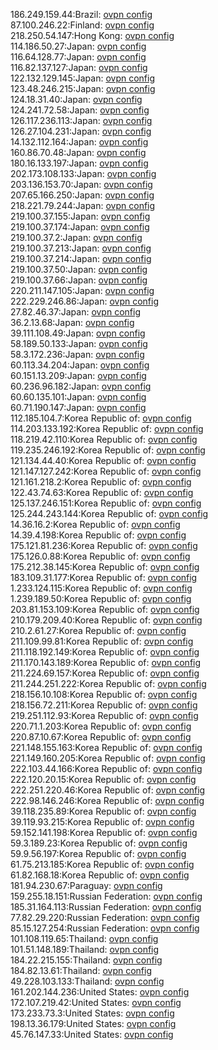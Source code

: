 186.249.159.44:Brazil: [ovpn config](vpn/186_249_159_44.ovpn)  
87.100.246.22:Finland: [ovpn config](vpn/87_100_246_22.ovpn)  
218.250.54.147:Hong Kong: [ovpn config](vpn/218_250_54_147.ovpn)  
114.186.50.27:Japan: [ovpn config](vpn/114_186_50_27.ovpn)  
116.64.128.77:Japan: [ovpn config](vpn/116_64_128_77.ovpn)  
116.82.137.127:Japan: [ovpn config](vpn/116_82_137_127.ovpn)  
122.132.129.145:Japan: [ovpn config](vpn/122_132_129_145.ovpn)  
123.48.246.215:Japan: [ovpn config](vpn/123_48_246_215.ovpn)  
124.18.31.40:Japan: [ovpn config](vpn/124_18_31_40.ovpn)  
124.241.72.58:Japan: [ovpn config](vpn/124_241_72_58.ovpn)  
126.117.236.113:Japan: [ovpn config](vpn/126_117_236_113.ovpn)  
126.27.104.231:Japan: [ovpn config](vpn/126_27_104_231.ovpn)  
14.132.112.164:Japan: [ovpn config](vpn/14_132_112_164.ovpn)  
160.86.70.48:Japan: [ovpn config](vpn/160_86_70_48.ovpn)  
180.16.133.197:Japan: [ovpn config](vpn/180_16_133_197.ovpn)  
202.173.108.133:Japan: [ovpn config](vpn/202_173_108_133.ovpn)  
203.136.153.70:Japan: [ovpn config](vpn/203_136_153_70.ovpn)  
207.65.166.250:Japan: [ovpn config](vpn/207_65_166_250.ovpn)  
218.221.79.244:Japan: [ovpn config](vpn/218_221_79_244.ovpn)  
219.100.37.155:Japan: [ovpn config](vpn/219_100_37_155.ovpn)  
219.100.37.174:Japan: [ovpn config](vpn/219_100_37_174.ovpn)  
219.100.37.2:Japan: [ovpn config](vpn/219_100_37_2.ovpn)  
219.100.37.213:Japan: [ovpn config](vpn/219_100_37_213.ovpn)  
219.100.37.214:Japan: [ovpn config](vpn/219_100_37_214.ovpn)  
219.100.37.50:Japan: [ovpn config](vpn/219_100_37_50.ovpn)  
219.100.37.66:Japan: [ovpn config](vpn/219_100_37_66.ovpn)  
220.211.147.105:Japan: [ovpn config](vpn/220_211_147_105.ovpn)  
222.229.246.86:Japan: [ovpn config](vpn/222_229_246_86.ovpn)  
27.82.46.37:Japan: [ovpn config](vpn/27_82_46_37.ovpn)  
36.2.13.68:Japan: [ovpn config](vpn/36_2_13_68.ovpn)  
39.111.108.49:Japan: [ovpn config](vpn/39_111_108_49.ovpn)  
58.189.50.133:Japan: [ovpn config](vpn/58_189_50_133.ovpn)  
58.3.172.236:Japan: [ovpn config](vpn/58_3_172_236.ovpn)  
60.113.34.204:Japan: [ovpn config](vpn/60_113_34_204.ovpn)  
60.151.13.209:Japan: [ovpn config](vpn/60_151_13_209.ovpn)  
60.236.96.182:Japan: [ovpn config](vpn/60_236_96_182.ovpn)  
60.60.135.101:Japan: [ovpn config](vpn/60_60_135_101.ovpn)  
60.71.190.147:Japan: [ovpn config](vpn/60_71_190_147.ovpn)  
112.185.104.7:Korea Republic of: [ovpn config](vpn/112_185_104_7.ovpn)  
114.203.133.192:Korea Republic of: [ovpn config](vpn/114_203_133_192.ovpn)  
118.219.42.110:Korea Republic of: [ovpn config](vpn/118_219_42_110.ovpn)  
119.235.246.192:Korea Republic of: [ovpn config](vpn/119_235_246_192.ovpn)  
121.134.44.40:Korea Republic of: [ovpn config](vpn/121_134_44_40.ovpn)  
121.147.127.242:Korea Republic of: [ovpn config](vpn/121_147_127_242.ovpn)  
121.161.218.2:Korea Republic of: [ovpn config](vpn/121_161_218_2.ovpn)  
122.43.74.63:Korea Republic of: [ovpn config](vpn/122_43_74_63.ovpn)  
125.137.246.151:Korea Republic of: [ovpn config](vpn/125_137_246_151.ovpn)  
125.244.243.144:Korea Republic of: [ovpn config](vpn/125_244_243_144.ovpn)  
14.36.16.2:Korea Republic of: [ovpn config](vpn/14_36_16_2.ovpn)  
14.39.4.198:Korea Republic of: [ovpn config](vpn/14_39_4_198.ovpn)  
175.121.81.236:Korea Republic of: [ovpn config](vpn/175_121_81_236.ovpn)  
175.126.0.88:Korea Republic of: [ovpn config](vpn/175_126_0_88.ovpn)  
175.212.38.145:Korea Republic of: [ovpn config](vpn/175_212_38_145.ovpn)  
183.109.31.177:Korea Republic of: [ovpn config](vpn/183_109_31_177.ovpn)  
1.233.124.115:Korea Republic of: [ovpn config](vpn/1_233_124_115.ovpn)  
1.239.189.50:Korea Republic of: [ovpn config](vpn/1_239_189_50.ovpn)  
203.81.153.109:Korea Republic of: [ovpn config](vpn/203_81_153_109.ovpn)  
210.179.209.40:Korea Republic of: [ovpn config](vpn/210_179_209_40.ovpn)  
210.2.61.27:Korea Republic of: [ovpn config](vpn/210_2_61_27.ovpn)  
211.109.99.81:Korea Republic of: [ovpn config](vpn/211_109_99_81.ovpn)  
211.118.192.149:Korea Republic of: [ovpn config](vpn/211_118_192_149.ovpn)  
211.170.143.189:Korea Republic of: [ovpn config](vpn/211_170_143_189.ovpn)  
211.224.69.157:Korea Republic of: [ovpn config](vpn/211_224_69_157.ovpn)  
211.244.251.222:Korea Republic of: [ovpn config](vpn/211_244_251_222.ovpn)  
218.156.10.108:Korea Republic of: [ovpn config](vpn/218_156_10_108.ovpn)  
218.156.72.211:Korea Republic of: [ovpn config](vpn/218_156_72_211.ovpn)  
219.251.112.93:Korea Republic of: [ovpn config](vpn/219_251_112_93.ovpn)  
220.71.1.203:Korea Republic of: [ovpn config](vpn/220_71_1_203.ovpn)  
220.87.10.67:Korea Republic of: [ovpn config](vpn/220_87_10_67.ovpn)  
221.148.155.163:Korea Republic of: [ovpn config](vpn/221_148_155_163.ovpn)  
221.149.160.205:Korea Republic of: [ovpn config](vpn/221_149_160_205.ovpn)  
222.103.44.166:Korea Republic of: [ovpn config](vpn/222_103_44_166.ovpn)  
222.120.20.15:Korea Republic of: [ovpn config](vpn/222_120_20_15.ovpn)  
222.251.220.46:Korea Republic of: [ovpn config](vpn/222_251_220_46.ovpn)  
222.98.146.246:Korea Republic of: [ovpn config](vpn/222_98_146_246.ovpn)  
39.118.235.89:Korea Republic of: [ovpn config](vpn/39_118_235_89.ovpn)  
39.119.93.215:Korea Republic of: [ovpn config](vpn/39_119_93_215.ovpn)  
59.152.141.198:Korea Republic of: [ovpn config](vpn/59_152_141_198.ovpn)  
59.3.189.23:Korea Republic of: [ovpn config](vpn/59_3_189_23.ovpn)  
59.9.56.197:Korea Republic of: [ovpn config](vpn/59_9_56_197.ovpn)  
61.75.213.185:Korea Republic of: [ovpn config](vpn/61_75_213_185.ovpn)  
61.82.168.18:Korea Republic of: [ovpn config](vpn/61_82_168_18.ovpn)  
181.94.230.67:Paraguay: [ovpn config](vpn/181_94_230_67.ovpn)  
159.255.18.151:Russian Federation: [ovpn config](vpn/159_255_18_151.ovpn)  
185.31.164.113:Russian Federation: [ovpn config](vpn/185_31_164_113.ovpn)  
77.82.29.220:Russian Federation: [ovpn config](vpn/77_82_29_220.ovpn)  
85.15.127.254:Russian Federation: [ovpn config](vpn/85_15_127_254.ovpn)  
101.108.119.65:Thailand: [ovpn config](vpn/101_108_119_65.ovpn)  
101.51.148.189:Thailand: [ovpn config](vpn/101_51_148_189.ovpn)  
184.22.215.155:Thailand: [ovpn config](vpn/184_22_215_155.ovpn)  
184.82.13.61:Thailand: [ovpn config](vpn/184_82_13_61.ovpn)  
49.228.103.133:Thailand: [ovpn config](vpn/49_228_103_133.ovpn)  
161.202.144.236:United States: [ovpn config](vpn/161_202_144_236.ovpn)  
172.107.219.42:United States: [ovpn config](vpn/172_107_219_42.ovpn)  
173.233.73.3:United States: [ovpn config](vpn/173_233_73_3.ovpn)  
198.13.36.179:United States: [ovpn config](vpn/198_13_36_179.ovpn)  
45.76.147.33:United States: [ovpn config](vpn/45_76_147_33.ovpn)  
